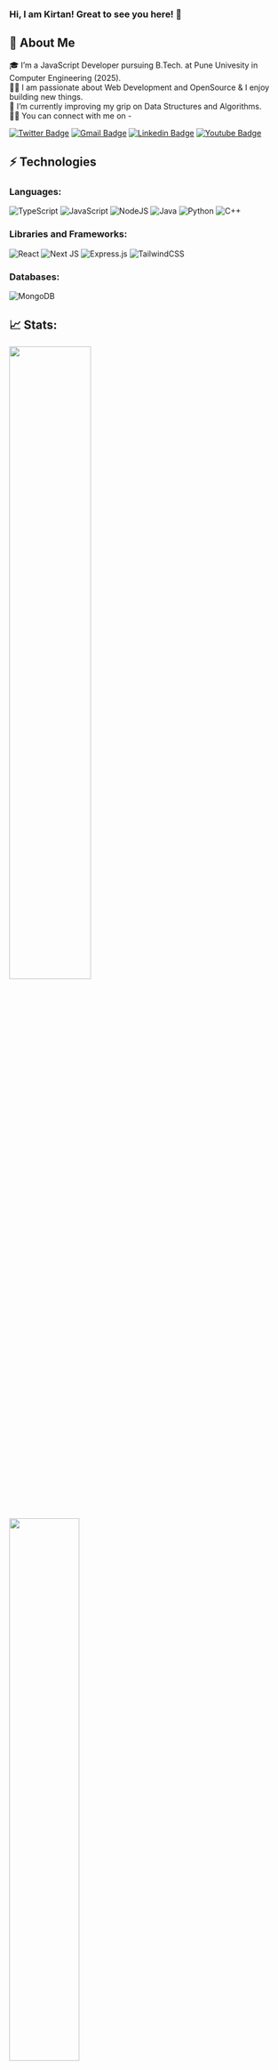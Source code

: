 ### Hi, I am Kirtan! Great to see you here! 👋 

## 🚀 About Me 
🎓 I’m a JavaScript Developer pursuing B.Tech. at Pune Univesity in Computer Engineering (2025).</br>
👨‍💻 I am passionate about Web Development and OpenSource & I enjoy building new things.<br>
🌱 I’m currently improving my grip on Data Structures and Algorithms.<br>
🙋‍♂️ You can connect with me on -


[![Twitter Badge](https://img.shields.io/badge/-kirtanchandak-blue?style=flat-square&logo=Twitter&logoColor=white&link=https://www.linkedin.com/in/kaiwalyakoparkar/)](https://www.twitter.com/chandak_kirtan/)
[![Gmail Badge](https://img.shields.io/badge/-kirtanmchandak5@gmail.com-c14438?style=flat-square&logo=Gmail&logoColor=white&link=mailto:kirtanmchandak5@gmail.com)](mailto:kirtanmchandak5@gmail.com)
[![Linkedin Badge](https://img.shields.io/badge/-kirtanchandak-blue?style=flat-square&logo=Linkedin&logoColor=white&link=https://www.linkedin.com/in/kirtanchandak/)](https://www.linkedin.com/in/kirtan-chandak-65736b159/)
[![Youtube Badge](https://img.shields.io/badge/-Kirtan%20Chandak-darkred?style=flat-square&logo=youtube&logoColor=white&link=https://www.youtube.com/channel/UCZow8pOHiyz26yl4Da-Mfzw)](https://www.youtube.com/channel/UCd9I-SWP6ycLi5K_5sr4Xeg)

## ⚡ Technologies

### Languages:

![TypeScript](https://shields.io/badge/TypeScript-3178C6?logo=TypeScript&logoColor=FFF&style=flat-square)
![JavaScript](https://img.shields.io/badge/javascript-%23323330.svg?style=for-the-badge&logo=javascript&logoColor=%23F7DF1E)
![NodeJS](https://img.shields.io/badge/node.js-6DA55F?style=for-the-badge&logo=node.js&logoColor=white)
![Java](https://img.shields.io/badge/java-%23ED8B00.svg?style=for-the-badge&logo=java&logoColor=white)
![Python](https://img.shields.io/badge/python-3670A0?style=for-the-badge&logo=python&logoColor=ffdd54)
![C++](https://img.shields.io/badge/c++-%2300599C.svg?style=for-the-badge&logo=c%2B%2B&logoColor=white)

### Libraries and Frameworks:

![React](https://img.shields.io/badge/react-%2320232a.svg?style=for-the-badge&logo=react&logoColor=%2361DAFB)
![Next JS](https://img.shields.io/badge/Next-black?style=for-the-badge&logo=next.js&logoColor=white)
![Express.js](https://img.shields.io/badge/express.js-%23404d59.svg?style=for-the-badge&logo=express&logoColor=%2361DAFB)
![TailwindCSS](https://img.shields.io/badge/tailwindcss-%2338B2AC.svg?style=for-the-badge&logo=tailwind-css&logoColor=white)

### Databases:
![MongoDB](https://img.shields.io/badge/MongoDB-%234ea94b.svg?style=for-the-badge&logo=mongodb&logoColor=white)

## 📈 Stats:
<p>
  <img width="54%" src="https://github-readme-stats.vercel.app/api?username=kirtanchandak&show_icons=true&theme=tokyonight" />
  <img width="50%" src="https://github-readme-stats.vercel.app/api/top-langs?username=kirtanchandak&show_icons=true&theme=tokyonight&locale=en&layout=compact&langs_count=7" /></br>
  
</p>


